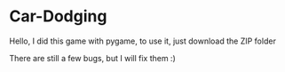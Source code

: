 # Car-Dodging
Hello, I did this game with pygame, to use it, just download the ZIP folder

There are still a few bugs, but I will fix them :)
